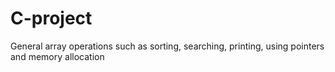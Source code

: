 # C-project
General array operations such as sorting, searching, printing, using pointers and memory allocation
